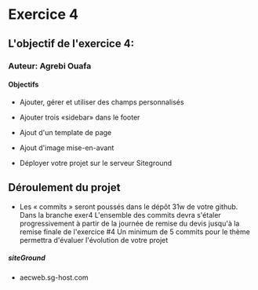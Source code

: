 # Exercice 4 
## L'objectif de l'exercice 4:
### Auteur: Agrebi Ouafa
#### Objectifs

- Ajouter, gérer et utiliser des champs personnalisés

- Ajouter trois «sidebar» dans le footer

- Ajout d'un template de page

- Ajout d'image mise-en-avant

- Déployer votre projet sur le serveur Siteground

## Déroulement du projet
- Les « commits » seront poussés dans le dépôt 31w de votre github. Dans la branche exer4 L'ensemble des commits devra s'étaler progressivement à partir de la journée de remise du devis jusqu'à la remise finale de l'exercice #4 Un minimum de 5 commits pour le thème permettra d'évaluer l'évolution de votre projet

##### siteGround 
- aecweb.sg-host.com
